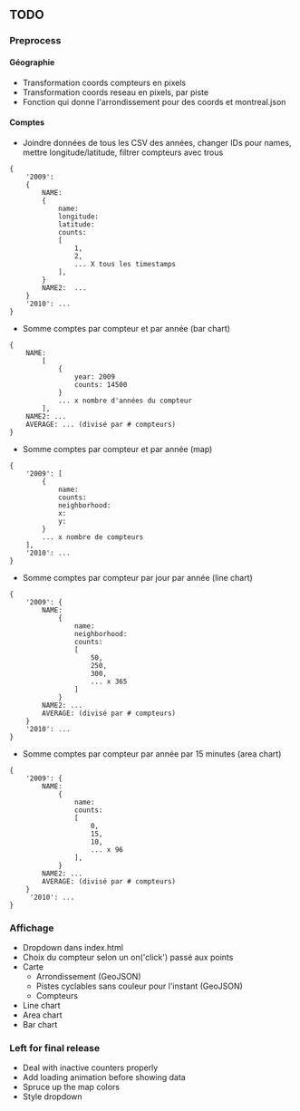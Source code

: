 ## TODO

### Preprocess

#### Géographie
- Transformation coords compteurs en pixels
- Transformation coords reseau en pixels, par piste
- Fonction qui donne l'arrondissement pour des coords et montreal.json

#### Comptes
- Joindre données de tous les CSV des années, changer IDs pour names, mettre longitude/latitude, filtrer compteurs avec trous
```
{
    '2009':
    {
        NAME: 
        {
            name: 
            longitude:
            latitude: 
            counts: 
            [
                1,
                2,
                ... X tous les timestamps
            ],
        }
        NAME2:  ...
    }
    '2010': ...
}
```
- Somme comptes par compteur et par année (bar chart)
```
{
    NAME: 
        [
            {
                year: 2009
                counts: 14500
            }
            ... x nombre d'années du compteur
        ],
    NAME2: ...
    AVERAGE: ... (divisé par # compteurs)
}
```
- Somme comptes par compteur et par année (map)
```
{
    '2009': [
        {
            name: 
            counts: 
            neighborhood: 
            x:
            y:
        }
        ... x nombre de compteurs
    ],
    '2010': ...
}
```
- Somme comptes par compteur par jour par année  (line chart)
```
{
    '2009': {
        NAME:
            {
                name:
                neighborhood:
                counts:
                [
                    50,
                    250,
                    300,
                    ... x 365
                ]
            }
        NAME2: ...
        AVERAGE: (divisé par # compteurs)
    }
    '2010': ...
}
```
- Somme comptes par compteur par année par 15 minutes (area chart)
```
{
    '2009': {
        NAME:
            {
                name:
                counts:
                [
                    0,
                    15,
                    10,
                    ... x 96
                ],
            }
        NAME2: ...
        AVERAGE: (divisé par # compteurs)
    }
     '2010': ...
}
```

### Affichage
- Dropdown dans index.html
- Choix du compteur selon un on('click') passé aux points
- Carte
    - Arrondissement (GeoJSON)
    - Pistes cyclables sans couleur pour l'instant (GeoJSON)
    - Compteurs
- Line chart
- Area chart
- Bar chart

### Left for final release
- Deal with inactive counters properly
- Add loading animation before showing data
- Spruce up the map colors
- Style dropdown

